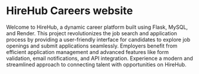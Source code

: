 # HireHub Careers website
Welcome to HireHub, a dynamic career platform built using Flask, MySQL, and Render. This project revolutionizes the job search and application process by providing a user-friendly interface for candidates to explore job openings and submit applications seamlessly. Employers benefit from efficient application management and advanced features like form validation, email notifications, and API integration. Experience a modern and streamlined approach to connecting talent with opportunities on HireHub.
